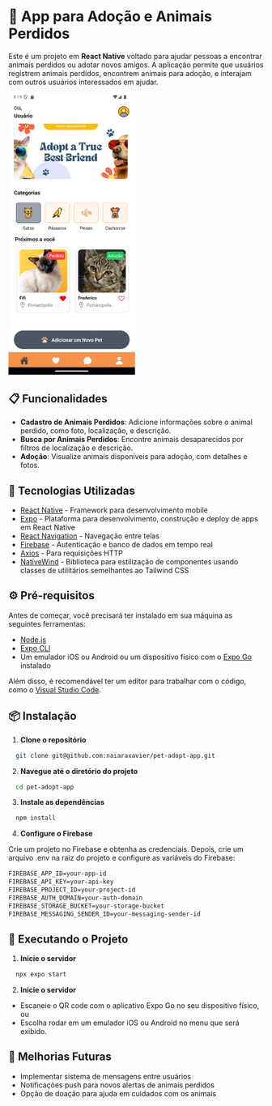 # 🐾 App para Adoção e Animais Perdidos

Este é um projeto em **React Native** voltado para ajudar pessoas a encontrar animais perdidos ou adotar novos amigos. A aplicação permite que usuários registrem animais perdidos, encontrem animais para adoção, e interajam com outros usuários interessados em ajudar.

<img src="assets/images/home.png" alt="Descrição da imagem" width="250" />

## 📋 Funcionalidades

- **Cadastro de Animais Perdidos**: Adicione informações sobre o animal perdido, como foto, localização, e descrição.
- **Busca por Animais Perdidos**: Encontre animais desaparecidos por filtros de localização e descrição.
- **Adoção**: Visualize animais disponíveis para adoção, com detalhes e fotos.

## 🚀 Tecnologias Utilizadas

- [React Native](https://reactnative.dev/) - Framework para desenvolvimento mobile
- [Expo](https://expo.dev/) - Plataforma para desenvolvimento, construção e deploy de apps em React Native
- [React Navigation](https://reactnavigation.org/) - Navegação entre telas
- [Firebase](https://firebase.google.com/) - Autenticação e banco de dados em tempo real
- [Axios](https://axios-http.com/) - Para requisições HTTP
- [NativeWind](https://www.nativewind.dev/) - Biblioteca para estilização de componentes usando classes de utilitários semelhantes ao Tailwind CSS

## ⚙️ Pré-requisitos

Antes de começar, você precisará ter instalado em sua máquina as seguintes ferramentas:

- [Node.js](https://nodejs.org/en/)
- [Expo CLI](https://docs.expo.dev/get-started/installation/)
- Um emulador iOS ou Android ou um dispositivo físico com o [Expo Go](https://expo.dev/client) instalado

Além disso, é recomendável ter um editor para trabalhar com o código, como o [Visual Studio Code](https://code.visualstudio.com/).

## 📦 Instalação

1. **Clone o repositório**

```bash
  git clone git@github.com:naiaraxavier/pet-adopt-app.git
```

2. **Navegue até o diretório do projeto**

```bash
  cd pet-adopt-app
```

3. **Instale as dependências**

```bash
  npm install
```

4. **Configure o Firebase**

Crie um projeto no Firebase e obtenha as credenciais. Depois, crie um arquivo .env na raiz do projeto e configure as variáveis do Firebase:

```plaintext
FIREBASE_APP_ID=your-app-id
FIREBASE_API_KEY=your-api-key
FIREBASE_PROJECT_ID=your-project-id
FIREBASE_AUTH_DOMAIN=your-auth-domain
FIREBASE_STORAGE_BUCKET=your-storage-bucket
FIREBASE_MESSAGING_SENDER_ID=your-messaging-sender-id
```

## 🏃 Executando o Projeto

1. **Inicie o servidor**

```bash
  npx expo start
```

2. **Inicie o servidor**

- Escaneie o QR code com o aplicativo Expo Go no seu dispositivo físico, ou
- Escolha rodar em um emulador iOS ou Android no menu que será exibido.

## 🚧 Melhorias Futuras

- Implementar sistema de mensagens entre usuários
- Notificações push para novos alertas de animais perdidos
- Opção de doação para ajuda em cuidados com os animais
